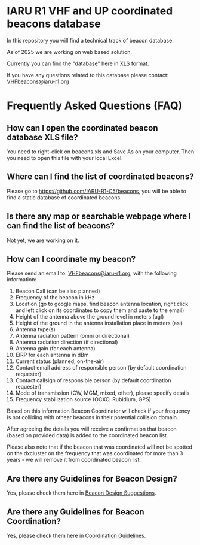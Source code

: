 # IARU R1 VHF and UP coordinated beacons database

In this repository you will find a technical track of beacon database.

As of 2025 we are working on web based solution.

Currently you can find the "database" here in XLS format.

If you have any questions related to this database please contact: VHFbeacons@iaru-r1.org

# Frequently Asked Questions (FAQ)

## How can I open the coordinated beacon database XLS file?

You need to right-click on beacons.xls and Save As on your computer.
Then you need to open this file with your local Excel.

## Where can I find the list of coordinated beacons?

Please go to https://github.com/IARU-R1-C5/beacons, you will be able to find a static database of coordinated beacons.

## Is there any map or searchable webpage where I can find the list of beacons?

Not yet, we are working on it.

## How can I coordinate my beacon?

Please send an email to: VHFbeacons@iaru-r1.org, with the following information:

1. Beacon Call (can be also planned)
2. Frequency of the beacon in kHz
3. Location (go to google maps, find beacon antenna location, right click and left click on its coordinates to copy them and paste to the email)
4. Height of the antenna above the ground level in meters (agl)
5. Height of the ground in the antenna installation place in meters (asl)
6. Antenna type(s)
7. Antenna radiation pattern (omni or directional)
8. Antenna radiation direction (if directional)
9. Antenna gain (for each antenna)
9. EIRP for each antenna in dBm
10. Current status (planned, on-the-air)
11. Contact email address of responsible person (by default coordination requester)
12. Contact callsign of responsible person (by default coordination requester)
13. Mode of transmission (CW, MGM, mixed, other), please specify details
14. Frequency stabilization source (OCXO, Rubidium, GPS)

Based on this information Beacon Coordinator will check if your frequency is not colliding with othear beacons in their potential collision domain.

After agreeing the details you will receive a confirmation that beacon (based on provided data) is added to the coordinated beacon list.

Please also note that if the beacon that was coordinated will not be spotted on the dxcluster on the frequency that was coordinated for more than 3 years - we will remove it from coordinated beacon list.

## Are there any Guidelines for Beacon Design?

Yes, please check them here in [Beacon Design Suggestions](BeaconDesignSuggestions.md).

## Are there any Guidelines for Beacon Coordination?

Yes, please check them here in [Coordination Guidelines](CoordinationGuidelines.md).

